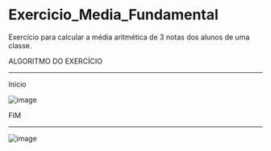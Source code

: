 # Exercicio_Media_Fundamental
Exercício para calcular a média aritmética de 3 notas dos alunos de uma classe.

ALGORITMO DO EXERCÍCIO
________________________________________________________________________________________
Inicio

![image](https://user-images.githubusercontent.com/103973489/169927513-01cd7695-1eea-45bb-a798-6c0d54c7015b.png)

FIM






______________________________________________________________________________________________
![image](https://user-images.githubusercontent.com/103973489/169927026-49ab8d58-9376-44a7-8b58-c779acba8277.png)
